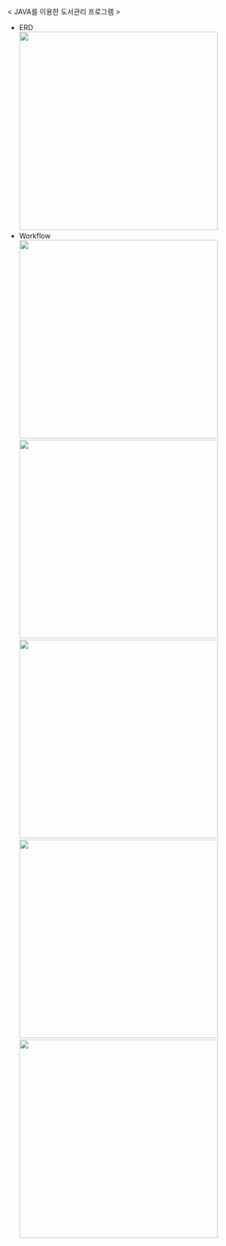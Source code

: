 
< JAVA를 이용한 도서관리 프로그램 >

- ERD <br>
<img src="https://github.com/juyub/BookM_TTT/assets/126839881/81e33f9a-b9c8-4b6b-9682-e268e5b5011f" width="400" /> <br>
- Workflow <br>
<img src="https://github.com/juyub/BookM_TTT/assets/126839881/3164f7c5-2e28-43e3-909c-9acd17b155c4" width="400" /> <br>
<img src="https://github.com/juyub/BookM_TTT/assets/126839881/8370b79b-21c8-4cb7-add8-594e48696f26" width="400" /> <br>
<img src="https://github.com/juyub/BookM_TTT/assets/126839881/6992d267-90be-439f-8518-4bbb314e321d" width="400" /> <br>
<img src="https://github.com/juyub/BookM_TTT/assets/126839881/71a69d7b-0274-4516-bc1b-3e6e17b6b26e" width="400" /> <br>
<img src="https://github.com/juyub/BookM_TTT/assets/126839881/359cf93c-616f-45a9-8c04-40cd713989f7" width="400" /> <br>

